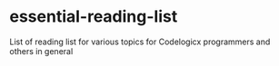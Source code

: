 # essential-reading-list
List of reading list for various topics for Codelogicx programmers and others in general
